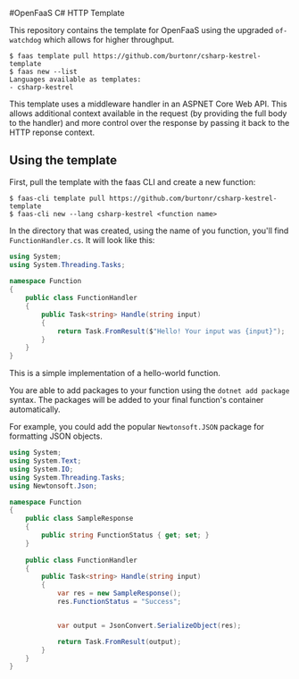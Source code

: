 #OpenFaaS C# HTTP Template

This repository contains the template for OpenFaaS using the upgraded `of-watchdog` which allows for higher throughput.

```
$ faas template pull https://github.com/burtonr/csharp-kestrel-template
$ faas new --list
Languages available as templates:
- csharp-kestrel

```

This template uses a middleware handler in an ASPNET Core Web API. This allows additional context available in the request (by providing the full body to the handler) and more control over the response by passing it back to the HTTP reponse context.

## Using the template
First, pull the template with the faas CLI and create a new function:

```
$ faas-cli template pull https://github.com/burtonr/csharp-kestrel-template
$ faas-cli new --lang csharp-kestrel <function name>
```

In the directory that was created, using the name of you function, you'll find `FunctionHandler.cs`. It will look like this:

``` csharp
using System;
using System.Threading.Tasks;
 
namespace Function
{
    public class FunctionHandler
    {
        public Task<string> Handle(string input)
        {
            return Task.FromResult($"Hello! Your input was {input}");
        }
    }
}

```

This is a simple implementation of a hello-world function. 

You are able to add packages to your function using the `dotnet add package` syntax. The packages will be added to your final function's container automatically.

For example, you could add the popular `Newtonsoft.JSON` package for formatting JSON objects.

```csharp
using System;
using System.Text;
using System.IO;
using System.Threading.Tasks;
using Newtonsoft.Json;

namespace Function
{
    public class SampleResponse
    {
        public string FunctionStatus { get; set; }
    }
    
    public class FunctionHandler
    {
        public Task<string> Handle(string input)
        {
            var res = new SampleResponse();
            res.FunctionStatus = "Success";


            var output = JsonConvert.SerializeObject(res);

            return Task.FromResult(output);
        }
    }
}

```